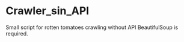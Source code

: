 # Crawler_sin_API
Small script for rotten tomatoes crawling without API 
BeautifulSoup is required. 
